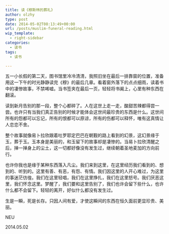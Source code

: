 ```yaml
---
title: 读《穆斯林的葬礼》
author: olzhy
type: post
date: 2014-05-02T08:13:49+00:00
url: /posts/muslim-funeral-reading.html
wip_template:
  - right-sidebar
categories:
  - 读书
tags:
  - 读书

---
```

五一小长假的第二天，图书馆里冷冷清清，我照旧坐在最后一排靠窗的位置，准备用这一下午的时光静静读完《穆》的最后几章。看着窗外落下的点点细雨，读着书中的凄惨故事，不禁唏嘘。当书签夹在最后一页，轻轻将书阖上，心里有种东西在翻滚。

读到新月告别的那一段，整个心都碎了。人在这世上走一走，酸甜苦辣都得尝一尝。也许只有当我们真正告别的时候才能体会这世间最珍贵的东西是什么。这世间所有的怨都可以忘记，所有的恨都可以原谅，所有的伤都可以释怀，唯有这真情让人恋恋不舍。

整个故事就像易卜拉欣跟着吐罗耶定巴巴在朝觐的路上看到的幻景，这幻景缘于玉，葬于玉。玉本身是美丽的，和玉留下的故事却是凄惨的。当易卜拉欣清醒之后，掸一掸身上的尘土，这一切都好像没有发生过，继续朝着圣地麦加的方向前行。

也许你我也是缘于某种东西落入凡尘。我们来到这里，在这里经历我们看到的、想到的、听到的。这里有善、有恶，有怨、有情。我们因这里的人开心难过，为这里的事迷茫彷徨。我们在这里轻唱，我们在这里挣扎，我们在这里怒号。我们厌恶这里，我们怀念这里。梦醒了，我们要和这里告别了，我们也许会留下些什么，也许什么都不会留下。轻轻的离开，好似什么都没有发生过。

生是一瞬，死是长存。只因人间有爱，才使这瞬间的东西在恒久面前更显珍贵、美丽。 

NEU
  
2014.05.02